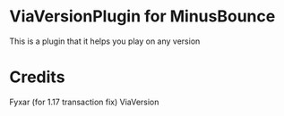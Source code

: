 # ViaVersionPlugin for MinusBounce
This is a plugin that it helps you play on any version

# Credits
Fyxar (for 1.17 transaction fix)
ViaVersion